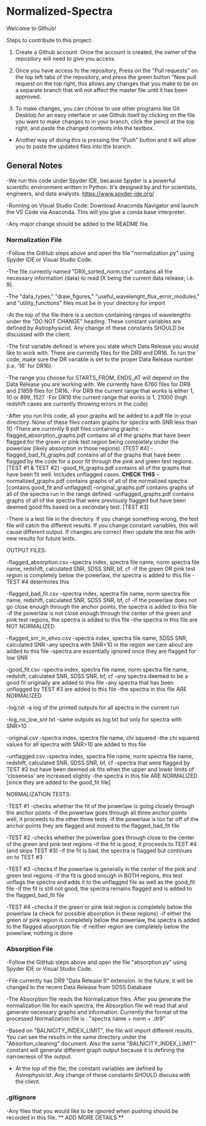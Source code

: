 # Normalized-Spectra

Welcome to Github!

Steps to contribute to this project:

1. Create a Github account. Once the account is created, the owner of the repository will need to give you access.

2. Once you have access to the repository, Press on the "Pull requests" on the top left tabs of the repository, and press the green button "New pull request on the top right, this allows any changes that you make to be on a separate branch that will not affect the master file until it has been approved. 

3. To make changes, you can choose to use other programs like Git Desktop for an easy interface or use Github itself by clicking on the file you want to make changes to in your branch, click the pencil at the top right, and paste the changed contents into the textbox.
  - Another way of doing this is pressing the "Push" button and it will allow you to paste the updated files into the branch.


## General Notes

-We run this code under Spyder IDE, because Spyder is a powerful scientific environment written in Python. It's designed by and for scientists, engineers, and data analysts. https://www.spyder-ide.org/

-Running on Visual Studio Code: Download Anaconda Navigator and launch the VS Code via Anaconda. This will you give a conda base interpreter.

-Any major change should be added to the README file.


### Normalization File

-Follow the GitHub steps above and open the file "normalization.py" using Spyder IDE or Visual Studio Code.

-The file currently named "DRX_sorted_norm.csv" contains all the necessary information (data) to read [X being the current data release; i.e. 9].

-The "data_types," "draw_figures," "useful_wavelenght_flux_error_modules," and "utility_functions" files must be in your directory for import

-At the top of the file there is a section containing ranges of wavelengths under the "DO NOT CHANGE" heading. These constant variables are defined by Astrophysicist. Any change of these constants SHOULD be discussed with the client.

-The first variable defined is where you state which Data Release you would like to work with. There are currently files for the DR9 and DR16. To run the code, make sure the DR variable is set to the proper Data Release number (i.e. '16' for DR16). 

-The range you choose for STARTS_FROM, ENDS_AT will depend on the Data Release you are working with. We currently have 6760 files for DR9 and 21859 files for DR16. 
  -For DR9 the current range that works is either 1, 10 or 899, 1527
  -For DR16 the current range that works is 1, 21000 (high redshift cases are currently throwing errors in the code)

-After you run this code, all your graphs will be added to a pdf file in your directory. None of these files contain graphs for spectra with SNR less than 10 
  -There are currently 6 pdf files containing graphs:
    -flagged_absorption_graphs.pdf contains all of the graphs that have been flagged for the green or pink test region being completely under the powerlaw (likely absorption in those regions). [TEST #4]
    -flagged_bad_fit_graphs.pdf contains all of the graphs that have been flagged by the code for a poor fit through the pink and green test regions. [TEST #1 & TEST #2]
    -good_fit_graphs.pdf contains all of the graphs that have been fit well. Includes unflagged cases. ****CHECK THIS****
    -normalized_graphs.pdf contains graphs of all of the normalized spectra [contains good_fit and unflagged]
    -original_graphs.pdf contains graphs of all of the spectra run in the range defined
    -unflagged_graphs.pdf contains graphs of all of the spectra that were previously flagged but have been deemed good fits based on a secondary test. [TEST #3]

-There is a test file in the directory. If you change something wrong, the test file will catch the different results. If you change constant variables, this will cause different output. If changes are correct then update the test file with new results for future tests.

OUTPUT FILES:

-flagged_absorption.csv
    -spectra index, spectra file name, norm spectra file name, redshift, calculated SNR, SDSS SNR, bf, cf
    -if the green OR pink test region is completely below the powerlaw, the spectra is added to this file
    - TEST #4 determines this
    
-flagged_bad_fit.csv
    -spectra index, spectra file name, norm spectra file name, redshift, calculated SNR, SDSS SNR, bf, cf
    -if the powerlaw does not go close enough through the anchor points, the spectra is added to this file
    -if the powerlaw is not close enough through the center of the green and pink test regions, the spectra is added to this file
    -the spectra in this file are NOT NORMALIZED
    
-flagged_snr_in_ehvo.csv
    -spectra index, spectra file name, SDSS SNR, calculated SNR
    -any spectra with SNR<10 in the region we care about are added to this file
    -spectra are essentially ignored once they are flagged for low SNR
    
-good_fit.csv
    -spectra index, spectra file name, norm spectra file name, redshift, calculated SNR, SDSS SNR, bf, cf
    -any spectra deemed to be a good fit originally are added to this file
    -any spectra that has been unflagged by TEST #3 are added to this file
    -the spectra in this file ARE NORMALIZED

-log.txt
    -a log of the printed outputs for all spectra in the current run
    
-log_no_low_snr.txt
    -same outputs as log.txt but only for spectra with SNR>10

-original.csv
    -spectra index, spectra file name, chi squared
    -the chi squared values for all spectra with SNR>10 are added to this file
    
-unflagged.csv
    -spectra index, spectra file name, norm spectra file name, redshift, calculated SNR, SDSS SNR, bf, cf
    -spectra that were flagged by TEST #2 but have been deemed ok fits when the upper and lower limits of 'closeness' are increased slightly
    -the spectra in this file ARE NORMALIZED [since they are added to the good_fit file]

NORMALIZATION TESTS:

-TEST #1
    -checks whether the fit of the powerlaw is going closely through the anchor points
        -if the powerlaw goes through all three anchor points well, it proceeds to the other three tests
        -if the powerlaw is too far off of the anchor points they are flagged and moved to the flagged_bad_fit file

-TEST #2
    -checks whether the powerlaw goes through close to the center of the green and pink test regions
        -if the fit is good, it proceeds to TEST #4 (and skips TEST #3)
        -if the fit is bad, the spectra is flagged but continues on to TEST #3
    
-TEST #3
    -checks if the powerlaw is generally in the center of the pink and green test regions
        -if the fit is good enough in BOTH regions, this test unflags the spectra and adds it to the unflagged file as well as the good_fit file
        -if the fit is still not good, the spectra remains flagged and is added to the flagged_bad_fit file
    
-TEST #4
    -checks if the green or pink test region is completely below the powerlaw (a check for possible absorption in these regions)
        -if either the green or pink region is completely below the powerlaw, the spectra is added to the flagged absorption file
        -if neither region are completely below the powerlaw, nothing is done


### Absorption File

-Follow the GitHub steps above and open the file "absorption.py" using Spyder IDE or Visual Studio Code.

-File currently has DR9 "Data Release 9" extension. In the future, it will be changed to the recent Data Release from SDSS Database
 
-The Absorption file reads the Normalization files. After you generate the normalization file for each spectra, the Absorption file will read that and generate necessary graphs and information. Currently the format of the processed Normalization file is : "spectra name + norm + .dr9"

-Based on "BALNICITY_INDEX_LIMIT", the file will import different results. You can see the results in the same directory under the "Absortion_cleaning" document. Also the same "BALNICITY_INDEX_LIMIT" constant will generate different graph output because it is defining the narrowness of the output.

- At the top of the file, the constant variables are defined by Astrophysicist. Any change of these constants SHOULD discuss with the client.


### .gitignore

-Any files that you would like to be ignored when pushing should be recorded in this file.
** ADD MORE DETAILS **